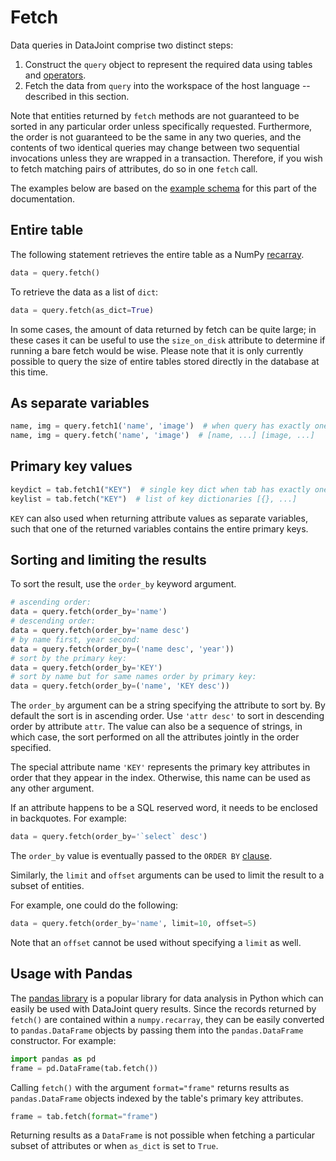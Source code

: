 # Fetch

Data queries in DataJoint comprise two distinct steps:

1. Construct the `query` object to represent the required data using tables and 
[operators](operators.md).
2. Fetch the data from `query` into the workspace of the host language -- described in 
this section.

Note that entities returned by `fetch` methods are not guaranteed to be sorted in any 
particular order unless specifically requested.
Furthermore, the order is not guaranteed to be the same in any two queries, and the 
contents of two identical queries may change between two sequential invocations unless 
they are wrapped in a transaction.
Therefore, if you wish to fetch matching pairs of attributes, do so in one `fetch` call.

The examples below are based on the [example schema](example-schema.md) for this part 
of the documentation.

## Entire table

The following statement retrieves the entire table as a NumPy 
[recarray](https://docs.scipy.org/doc/numpy/reference/generated/numpy.recarray.html).

```python
data = query.fetch()
```

To retrieve the data as a list of `dict`:

```python
data = query.fetch(as_dict=True)
```

In some cases, the amount of data returned by fetch can be quite large; in these cases 
it can be useful to use the `size_on_disk` attribute to determine if running a bare 
fetch would be wise.
Please note that it is only currently possible to query the size of entire tables 
stored directly in the database at this time.

## As separate variables

```python
name, img = query.fetch1('name', 'image')  # when query has exactly one entity
name, img = query.fetch('name', 'image')  # [name, ...] [image, ...]
```

## Primary key values

```python
keydict = tab.fetch1("KEY")  # single key dict when tab has exactly one entity
keylist = tab.fetch("KEY")  # list of key dictionaries [{}, ...]
```

`KEY` can also used when returning attribute values as separate variables, such that 
one of the returned variables contains the entire primary keys.

## Sorting and limiting the results

To sort the result, use the `order_by` keyword argument.

```python
# ascending order:
data = query.fetch(order_by='name')
# descending order:
data = query.fetch(order_by='name desc')  
# by name first, year second:
data = query.fetch(order_by=('name desc', 'year'))
# sort by the primary key:
data = query.fetch(order_by='KEY')
# sort by name but for same names order by primary key:
data = query.fetch(order_by=('name', 'KEY desc'))
```

The `order_by` argument can be a string specifying the attribute to sort by. By default 
the sort is in ascending order. Use `'attr desc'` to sort in descending order by 
attribute `attr`.  The value can also be a sequence of strings, in which case, the sort 
performed on all the attributes jointly in the order specified.

The special attribute name `'KEY'` represents the primary key attributes in order that 
they appear in the index. Otherwise, this name can be used as any other argument.

If an attribute happens to be a SQL reserved word, it needs to be enclosed in 
backquotes.  For example:

```python
data = query.fetch(order_by='`select` desc')
```

The `order_by` value is eventually passed to the `ORDER BY` 
[clause](https://dev.mysql.com/doc/refman/5.7/en/order-by-optimization.html).

Similarly, the `limit` and `offset` arguments can be used to limit the result to a 
subset of entities.

For example, one could do the following:

```python
data = query.fetch(order_by='name', limit=10, offset=5)
```

Note that an `offset` cannot be used without specifying a `limit` as well. 

## Usage with Pandas

The [pandas library](http://pandas.pydata.org/) is a popular library for data analysis 
in Python which can easily be used with DataJoint query results.
Since the records returned by `fetch()` are contained within a `numpy.recarray`, they 
can be easily converted to `pandas.DataFrame` objects by passing them into the 
`pandas.DataFrame` constructor.
For example:

```python
import pandas as pd
frame = pd.DataFrame(tab.fetch())
```

Calling `fetch()` with the argument `format="frame"` returns results as 
`pandas.DataFrame` objects indexed by the table's primary key attributes.

```python
frame = tab.fetch(format="frame")
```

Returning results as a `DataFrame` is not possible when fetching a particular subset of 
attributes or when `as_dict` is set to `True`.
